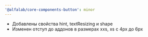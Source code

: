 ```yaml
---
'@alfalab/core-components-button': minor
---
```


- Добавлены свойства hint, textResizing и shape
- Изменен отступ до аддонов в размерах xxs, xs с 4px до 6px
